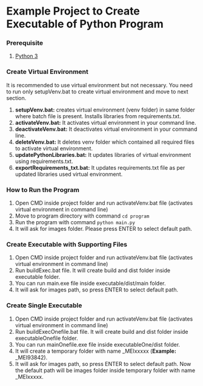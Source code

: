 # Example Project to Create Executable of Python Program
### Prerequisite
1. [Python 3](https://www.python.org/downloads/)
### Create Virtual Environment
It is recommended to use virtual environment but not necessary. You need to run only setupVenv.bat to create virtual environment and move to next section.
1. **setupVenv.bat:** creates virtual environment (venv folder) in same folder where batch file is present. Installs libraries from requirements.txt.
2. **activateVenv.bat:** It activates virtual environment in your command line.
3. **deactivateVenv.bat:** It deactivates virtual environment in your command line.
4. **deleteVenv.bat:** It deletes venv folder which contained all required files to activate virtual environment.
5. **updatePythonLibraries.bat:** It updates libraries of virtual environment using requirements.txt.
6. **exportRequirements_txt.bat:** It updates requirements.txt file as per updated libraries used virtual environment.
### How to Run the Program
1. Open CMD inside project folder and run activateVenv.bat file (activates virtual environment in command line)
2. Move to program directory with command `cd program`
3. Run the program with command `python main.py`
4. It will ask for images folder. Please press ENTER to select default path.

### Create Executable with Supporting Files
1. Open CMD inside project folder and run activateVenv.bat file (activates virtual environment in command line)
2. Run buildExec.bat file. It will create build and dist folder inside executable folder.
3. You can run main.exe file inside executable/dist/main folder.
4. It will ask for images path, so press ENTER to select default path.

### Create Single Executable
1. Open CMD inside project folder and run activateVenv.bat file (activates virtual environment in command line)
2. Run buildExecOnefile.bat file. It will create build and dist folder inside executableOnefile folder.
3. You can run mainOnefile.exe file inside executableOne/dist folder.
4. It will create a temporary folder with name _MEIxxxxx (**Example:** _MEI93842).
5. It will ask for images path, so press ENTER to select default path. Now the default path will be images folder inside temporary folder with name _MEIxxxxx.